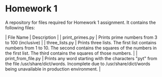 # Homework 1
A repository for files required for Homework 1 assignment. It contains the following files: 

| File Name | Description |
| print_primes.py | Prints prime numbers from 3 to 100 (inclusive) |
| three_lists.py | Prints three lists. The first list contains numbers from 1 to 10. The second contains the squares of the numbers in the first list. The third contains the squares of those numbers. |
| print_from_file.py | Prints any word starting with the characters "pyt" from the file /usr/share/dict/words. Incomplete due to /usr/share/dict/words being unavailable in production environment. | 
